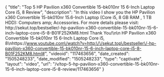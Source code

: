 {
    "title": "Top 5  HP Pavilion x360 Convertible 15-bk010nr 15 6-Inch Laptop Core i5, 8 Review",
    "description": "In this video I show you the  HP Pavilion x360 Convertible 15-bk010nr 15.6-Inch Laptop (Core i5, 8 GB RAM , 1 TB HDD): Computers amp; Accessories. For more details please visit:  http:\/\/sekut.top\/bestseller\/-hp-pavilion-x360-convertible-15-bk010nr-15-6-inch-laptop-core-i5-8-B01F252KM8.html Thank You!\n\n HP Pavilion x360 Convertible 15-bk010nr 15 6-Inch Laptop Core i5, 8\nhttps:\/\/www.youtube.com\/watch?v=http:\/\/sekut.top\/bestseller\/-hp-pavilion-x360-convertible-15-bk010nr-15-6-inch-laptop-core-i5-8-B01F252KM8.html#",
    "videoid": "117463656",
    "date_created": "1505248233",
    "date_modified": "1505248233",
    "type": "captivate",
    "layout": "video",
    "url": "\/v\/top-5-hp-pavilion-x360-convertible-15-bk010nr-15-6-inch-laptop-core-i5-8-review\/117463656"
}